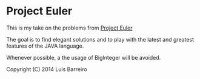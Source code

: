 # Project Euler

This is my take on the problems from [Project Euler](http://projecteuler.net)

The goal is to find elegant solutions and to play with the latest and greatest features of the JAVA language.

Whenever possible, a the usage of BigInteger will be avoided.

Copyright (C) 2014 Luis Barreiro
